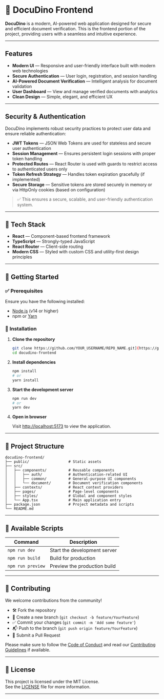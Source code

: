 
# 🦕 DocuDino Frontend

**DocuDino** is a modern, AI-powered web application designed for secure and efficient document verification. This is the frontend portion of the project, providing users with a seamless and intuitive experience.

---

## Features

- **Modern UI** — Responsive and user-friendly interface built with modern web technologies  
- **Secure Authentication** — User login, registration, and session handling  
- **AI-Powered Document Verification** — Intelligent analysis for document validation  
- **User Dashboard** — View and manage verified documents with analytics  
- **Clean Design** — Simple, elegant, and efficient UX  

---

## Security & Authentication

DocuDino implements robust security practices to protect user data and ensure reliable authentication:

- **JWT Tokens** — JSON Web Tokens are used for stateless and secure user authentication
- **Session Management** — Ensures persistent login sessions with proper token handling
- **Protected Routes** — React Router is used with guards to restrict access to authenticated users only
- **Token Refresh Strategy** — Handles token expiration gracefully (if implemented)
- **Secure Storage** — Sensitive tokens are stored securely in memory or via HttpOnly cookies (based on configuration)

> ✅ This ensures a secure, scalable, and user-friendly authentication system.

---

## 🧰 Tech Stack

- **React** — Component-based frontend framework  
- **TypeScript** — Strongly-typed JavaScript  
- **React Router** — Client-side routing  
- **Modern CSS** — Styled with custom CSS and utility-first design principles  

---

## 🚀 Getting Started

### ✅ Prerequisites

Ensure you have the following installed:

- [Node.js](https://nodejs.org/) (v14 or higher)
- npm or [Yarn](https://yarnpkg.com/)

### 🔧 Installation

1. **Clone the repository**
   ```bash
   git clone https://github.com/YOUR_USERNAME/REPO_NAME.git](https://github.com/ayeshakashif-ak/CY321-Semester-Project.git
   cd docudino-frontend
   ```

2. **Install dependencies**
   ```bash
   npm install
   # or
   yarn install
   ```

3. **Start the development server**
   ```bash
   npm run dev
   # or
   yarn dev
   ```

4. **Open in browser**

   Visit [http://localhost:5173](http://localhost:5173) to view the application.

---

## 📁 Project Structure

```
docudino-frontend/
├── public/                  # Static assets
├── src/
│   ├── components/          # Reusable components
│   │   ├── auth/            # Authentication-related UI
│   │   ├── common/          # General-purpose UI components
│   │   └── document/        # Document verification components
│   ├── contexts/            # React context providers
│   ├── pages/               # Page-level components
│   ├── styles/              # Global and component styles
│   └── App.tsx              # Main application entry
├── package.json             # Project metadata and scripts
└── README.md
```

---

## 📜 Available Scripts

| Command            | Description                       |
|--------------------|-----------------------------------|
| `npm run dev`      | Start the development server      |
| `npm run build`    | Build for production              |
| `npm run preview`  | Preview the production build      |

---

## 🤝 Contributing

We welcome contributions from the community!

- 🛠️ Fork the repository
- 🌱 Create a new branch (`git checkout -b feature/YourFeature`)
- ✅ Commit your changes (`git commit -m 'Add some feature'`)
- 📬 Push to the branch (`git push origin feature/YourFeature`)
- 🔄 Submit a Pull Request

Please make sure to follow the [Code of Conduct](CODE_OF_CONDUCT.md) and read our [Contributing Guidelines](CONTRIBUTING.md) if available.

---

## 📄 License

This project is licensed under the MIT License.  
See the [LICENSE](LICENSE) file for more information.

---

